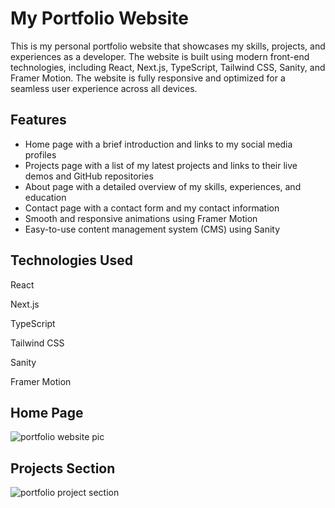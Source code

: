 # My Portfolio Website
This is my personal portfolio website that showcases my skills, projects, and experiences as a developer. The website is built using modern front-end technologies, including React, Next.js, TypeScript, Tailwind CSS, Sanity, and Framer Motion. The website is fully responsive and optimized for a seamless user experience across all devices.

## Features
- Home page with a brief introduction and links to my social media profiles
- Projects page with a list of my latest projects and links to their live demos and GitHub repositories
- About page with a detailed overview of my skills, experiences, and education
- Contact page with a contact form and my contact information
- Smooth and responsive animations using Framer Motion
- Easy-to-use content management system (CMS) using Sanity
## Technologies Used
React

Next.js

TypeScript

Tailwind CSS

Sanity

Framer Motion

## Home Page
![portfolio website pic](https://user-images.githubusercontent.com/90979468/220246902-cd796afc-554e-4641-966c-de4c7250c447.png)

## Projects Section
![portfolio project section](https://user-images.githubusercontent.com/90979468/220247017-06b1c564-c65f-4665-8e54-4bb85a0a339d.png)
